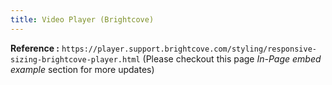 ```yaml
---
title: Video Player (Brightcove)
---
```

**Reference :** `https://player.support.brightcove.com/styling/responsive-sizing-brightcove-player.html` (Please checkout this page _In-Page embed example_ section for more updates)